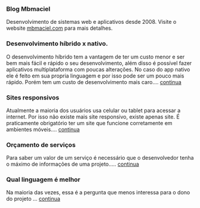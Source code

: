 ### Blog Mbmaciel
Desenvolvimento de sistemas web e aplicativos desde 2008. Visite o website [mbmaciel.com](https://mbmaciel.com) para mais detalhes.

### Desenvolvimento híbrido x nativo.
O desenvolvimento híbrido tem a vantagem de ter um custo menor e ser bem mais fácil e rápido o seu desenvolvimento, além disso é possível fazer aplicativos multiplataforma com poucas alterações. No caso do app nativo ele é feito em sua propria linguagem e por isso pode ser um pouco mais rápido. Porém tem um custo de desenvolvimento mais caro.... [continua](hibrido-nativo)

### Sites responsivos
Atualmente a maioria dos usuários usa celular ou tablet para acessar a internet. Por isso não existe mais site responsivo, existe apenas site. É praticamente obrigatório ter um site que funcione corretamente em ambientes móveis.... [continua](responsivos)

### Orçamento de serviços
Para saber um valor de um serviço é necessário que o desenvolvedor tenha o máximo de informações de uma projeto..... [continua](orcamento)

### Qual linguagem é melhor
Na maioria das vezes, essa é a pergunta que menos interessa para o dono do projeto ... [continua](melhor-linguagem)
